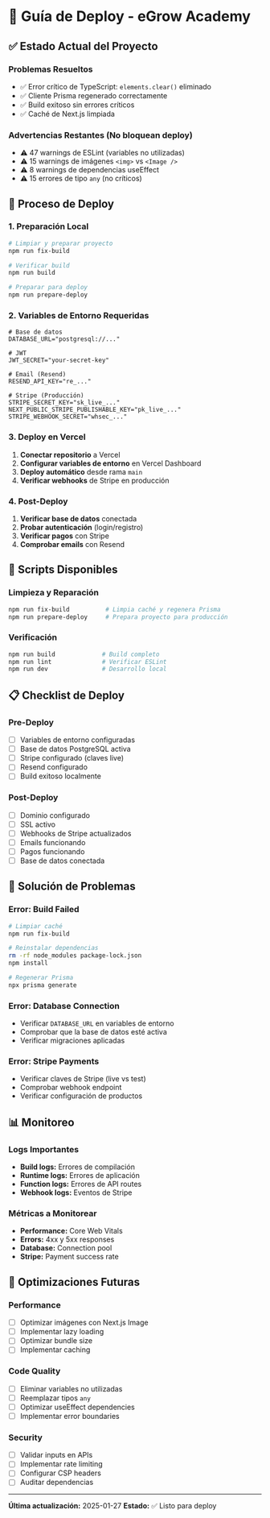 # 🚀 Guía de Deploy - eGrow Academy

## ✅ **Estado Actual del Proyecto**

### **Problemas Resueltos**
- ✅ Error crítico de TypeScript: `elements.clear()` eliminado
- ✅ Cliente Prisma regenerado correctamente
- ✅ Build exitoso sin errores críticos
- ✅ Caché de Next.js limpiada

### **Advertencias Restantes (No bloquean deploy)**
- ⚠️ 47 warnings de ESLint (variables no utilizadas)
- ⚠️ 15 warnings de imágenes `<img>` vs `<Image />`
- ⚠️ 8 warnings de dependencias useEffect
- ⚠️ 15 errores de tipo `any` (no críticos)

## 🚀 **Proceso de Deploy**

### **1. Preparación Local**
```bash
# Limpiar y preparar proyecto
npm run fix-build

# Verificar build
npm run build

# Preparar para deploy
npm run prepare-deploy
```

### **2. Variables de Entorno Requeridas**
```env
# Base de datos
DATABASE_URL="postgresql://..."

# JWT
JWT_SECRET="your-secret-key"

# Email (Resend)
RESEND_API_KEY="re_..."

# Stripe (Producción)
STRIPE_SECRET_KEY="sk_live_..."
NEXT_PUBLIC_STRIPE_PUBLISHABLE_KEY="pk_live_..."
STRIPE_WEBHOOK_SECRET="whsec_..."
```

### **3. Deploy en Vercel**
1. **Conectar repositorio** a Vercel
2. **Configurar variables de entorno** en Vercel Dashboard
3. **Deploy automático** desde rama `main`
4. **Verificar webhooks** de Stripe en producción

### **4. Post-Deploy**
1. **Verificar base de datos** conectada
2. **Probar autenticación** (login/registro)
3. **Verificar pagos** con Stripe
4. **Comprobar emails** con Resend

## 🔧 **Scripts Disponibles**

### **Limpieza y Reparación**
```bash
npm run fix-build          # Limpia caché y regenera Prisma
npm run prepare-deploy     # Prepara proyecto para producción
```

### **Verificación**
```bash
npm run build             # Build completo
npm run lint              # Verificar ESLint
npm run dev               # Desarrollo local
```

## 📋 **Checklist de Deploy**

### **Pre-Deploy**
- [ ] Variables de entorno configuradas
- [ ] Base de datos PostgreSQL activa
- [ ] Stripe configurado (claves live)
- [ ] Resend configurado
- [ ] Build exitoso localmente

### **Post-Deploy**
- [ ] Dominio configurado
- [ ] SSL activo
- [ ] Webhooks de Stripe actualizados
- [ ] Emails funcionando
- [ ] Pagos funcionando
- [ ] Base de datos conectada

## 🚨 **Solución de Problemas**

### **Error: Build Failed**
```bash
# Limpiar caché
npm run fix-build

# Reinstalar dependencias
rm -rf node_modules package-lock.json
npm install

# Regenerar Prisma
npx prisma generate
```

### **Error: Database Connection**
- Verificar `DATABASE_URL` en variables de entorno
- Comprobar que la base de datos esté activa
- Verificar migraciones aplicadas

### **Error: Stripe Payments**
- Verificar claves de Stripe (live vs test)
- Comprobar webhook endpoint
- Verificar configuración de productos

## 📊 **Monitoreo**

### **Logs Importantes**
- **Build logs:** Errores de compilación
- **Runtime logs:** Errores de aplicación
- **Function logs:** Errores de API routes
- **Webhook logs:** Eventos de Stripe

### **Métricas a Monitorear**
- **Performance:** Core Web Vitals
- **Errors:** 4xx y 5xx responses
- **Database:** Connection pool
- **Stripe:** Payment success rate

## 🎯 **Optimizaciones Futuras**

### **Performance**
- [ ] Optimizar imágenes con Next.js Image
- [ ] Implementar lazy loading
- [ ] Optimizar bundle size
- [ ] Implementar caching

### **Code Quality**
- [ ] Eliminar variables no utilizadas
- [ ] Reemplazar tipos `any`
- [ ] Optimizar useEffect dependencies
- [ ] Implementar error boundaries

### **Security**
- [ ] Validar inputs en APIs
- [ ] Implementar rate limiting
- [ ] Configurar CSP headers
- [ ] Auditar dependencias

---

**Última actualización:** 2025-01-27
**Estado:** ✅ Listo para deploy 
